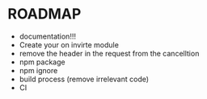 # ROADMAP
- documentation!!!
- Create your on invirte module
- remove the header in the request from the cancelltion
- npm package
- npm ignore
- build process (remove irrelevant code)
- CI
